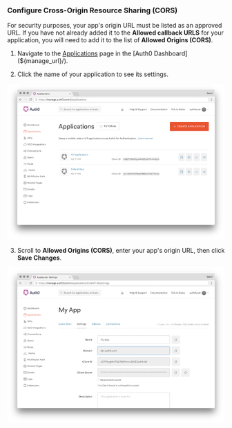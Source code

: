 ### Configure Cross-Origin Resource Sharing (CORS)

For security purposes, your app's origin URL must be listed as an approved URL. If you have not already added it to the **Allowed callback URLS** for your application, you will need to add it to the list of **Allowed Origins (CORS)**. 

1. Navigate to the [Applications](${manage_url}/#/applications) page in the [Auth0 Dashboard](${manage_url}/). 

2. Click the name of your application to see its settings.

![View Application Settings](/media/articles/clients/change-client-secret/clients.png)

3. Scroll to **Allowed Origins (CORS)**, enter your app's origin URL, then click **Save Changes**.

![Enter Allowed Origin URL](/media/articles/clients/change-client-secret/client-settings.png)